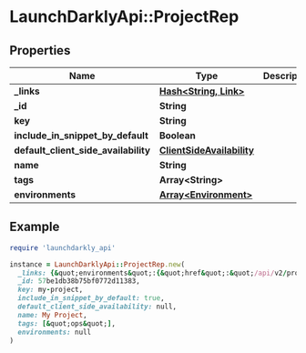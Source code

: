 # LaunchDarklyApi::ProjectRep

## Properties

| Name | Type | Description | Notes |
| ---- | ---- | ----------- | ----- |
| **_links** | [**Hash&lt;String, Link&gt;**](Link.md) |  |  |
| **_id** | **String** |  |  |
| **key** | **String** |  |  |
| **include_in_snippet_by_default** | **Boolean** |  |  |
| **default_client_side_availability** | [**ClientSideAvailability**](ClientSideAvailability.md) |  | [optional] |
| **name** | **String** |  |  |
| **tags** | **Array&lt;String&gt;** |  |  |
| **environments** | [**Array&lt;Environment&gt;**](Environment.md) |  |  |

## Example

```ruby
require 'launchdarkly_api'

instance = LaunchDarklyApi::ProjectRep.new(
  _links: {&quot;environments&quot;:{&quot;href&quot;:&quot;/api/v2/projects/my-project/environments&quot;,&quot;type&quot;:&quot;application/json&quot;},&quot;self&quot;:{&quot;href&quot;:&quot;/api/v2/projects/my-project&quot;,&quot;type&quot;:&quot;application/json&quot;}},
  _id: 57be1db38b75bf0772d11383,
  key: my-project,
  include_in_snippet_by_default: true,
  default_client_side_availability: null,
  name: My Project,
  tags: [&quot;ops&quot;],
  environments: null
)
```

